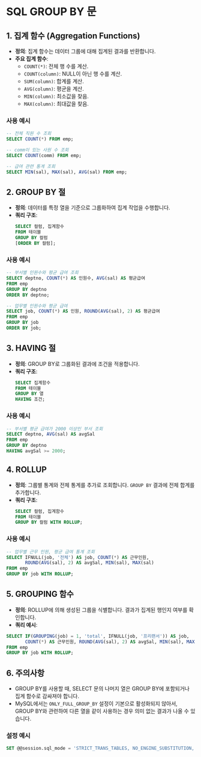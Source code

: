 # SQL GROUP BY 문

## 1. 집계 함수 (Aggregation Functions)

- **정의**: 집계 함수는 데이터 그룹에 대해 집계된 결과를 반환합니다.
- **주요 집계 함수**:
  - `COUNT(*)`: 전체 행 수를 계산.
  - `COUNT(column)`: NULL이 아닌 행 수를 계산.
  - `SUM(column)`: 합계를 계산.
  - `AVG(column)`: 평균을 계산.
  - `MIN(column)`: 최소값을 찾음.
  - `MAX(column)`: 최대값을 찾음.

### 사용 예시

```sql
-- 전체 직원 수 조회
SELECT COUNT(*) FROM emp;

-- comm이 있는 사원 수 조회
SELECT COUNT(comm) FROM emp;

-- 급여 관련 통계 조회
SELECT MIN(sal), MAX(sal), AVG(sal) FROM emp;
```

## 2. GROUP BY 절

- **정의**: 데이터를 특정 열을 기준으로 그룹화하여 집계 작업을 수행합니다.
- **쿼리 구조**:
  ```sql
  SELECT 컬럼, 집계함수
  FROM 테이블
  GROUP BY 컬럼
  [ORDER BY 컬럼];
  ```

### 사용 예시

```sql
-- 부서별 인원수와 평균 급여 조회
SELECT deptno, COUNT(*) AS 인원수, AVG(sal) AS 평균급여
FROM emp
GROUP BY deptno
ORDER BY deptno;

-- 업무별 인원수와 평균 급여
SELECT job, COUNT(*) AS 인원, ROUND(AVG(sal), 2) AS 평균급여
FROM emp
GROUP BY job
ORDER BY job;
```

## 3. HAVING 절

- **정의**: GROUP BY로 그룹화된 결과에 조건을 적용합니다.
- **쿼리 구조**:
  ```sql
  SELECT 집계함수
  FROM 테이블
  GROUP BY 열
  HAVING 조건;
  ```

### 사용 예시

```sql
-- 부서별 평균 급여가 2000 이상인 부서 조회
SELECT deptno, AVG(sal) AS avgSal
FROM emp
GROUP BY deptno
HAVING avgSal >= 2000;
```

## 4. ROLLUP

- **정의**: 그룹별 통계와 전체 통계를 추가로 조회합니다. `GROUP BY` 결과에 전체 합계를 추가합니다.
- **쿼리 구조**:
  ```sql
  SELECT 컬럼, 집계함수
  FROM 테이블
  GROUP BY 컬럼 WITH ROLLUP;
  ```

### 사용 예시

```sql
-- 업무별 근무 인원, 평균 급여 통계 조회
SELECT IFNULL(job, '전체') AS job, COUNT(*) AS 근무인원,
       ROUND(AVG(sal), 2) AS avgSal, MIN(sal), MAX(sal)
FROM emp
GROUP BY job WITH ROLLUP;
```

## 5. GROUPING 함수

- **정의**: ROLLUP에 의해 생성된 그룹을 식별합니다. 결과가 집계된 행인지 여부를 확인합니다.
- **쿼리 예시**:

```sql
SELECT IF(GROUPING(job) = 1, 'total', IFNULL(job, '프리랜서')) AS job,
       COUNT(*) AS 근무인원, ROUND(AVG(sal), 2) AS avgSal, MIN(sal), MAX(sal)
FROM emp
GROUP BY job WITH ROLLUP;
```

## 6. 주의사항

- GROUP BY를 사용할 때, SELECT 문의 나머지 열은 GROUP BY에 포함되거나 집계 함수로 감싸져야 합니다.
- MySQL에서는 `ONLY_FULL_GROUP_BY` 설정이 기본으로 활성화되지 않아서, GROUP BY와 관련하여 다른 열을 같이 사용하는 경우 의미 없는 결과가 나올 수 있습니다.

### 설정 예시

```sql
SET @@session.sql_mode = 'STRICT_TRANS_TABLES, NO_ENGINE_SUBSTITUTION, ONLY_FULL_GROUP_BY';
```
